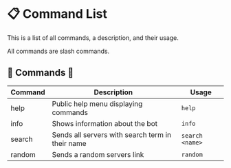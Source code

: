 # 📋 Command List
This is a list of all commands, a description, and their usage.

All commands are slash commands.

## 🧮 Commands 🧮
Command | Description | Usage
--- | --- | ---
help | Public help menu displaying commands | `help`
info | Shows information about the bot | `info`
search | Sends all servers with search term in their name | `search <name>`
random | Sends a random servers link | `random`
